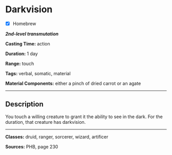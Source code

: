 # Darkvision

- [x] Homebrew

***2nd-level transmutation***

**Casting Time:** action

**Duration:** 1 day

**Range:** touch

**Tags:** verbal, somatic, material

**Material Components:** either a pinch of dried carrot or an agate

---

## Description
You touch a willing creature to grant it the ability to see in the dark.
For the duration, that creature has darkvision.

---

**Classes:** druid, ranger, sorcerer, wizard, artificer

**Sources:** PHB, page 230
